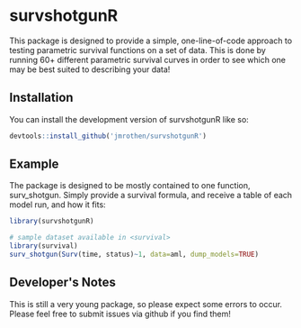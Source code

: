 
# survshotgunR

<!-- badges: start -->
<!-- badges: end -->

This package is designed to provide a simple, one-line-of-code approach to testing parametric survival functions on a set of data. 
This is done by running 60+ different parametric survival curves in order to see which one may be best suited to describing your data! 

## Installation

You can install the development version of survshotgunR like so:

``` r
devtools::install_github('jmrothen/survshotgunR')
```

## Example

The package is designed to be mostly contained to one function, surv_shotgun. Simply provide a survival formula, and receive a table of each model run, and how it fits:

``` r
library(survshotgunR)

# sample dataset available in <survival>
library(survival)
surv_shotgun(Surv(time, status)~1, data=aml, dump_models=TRUE) 

```


## Developer's Notes

This is still a very young package, so please expect some errors to occur. Please feel free to submit issues via github if you find them!
